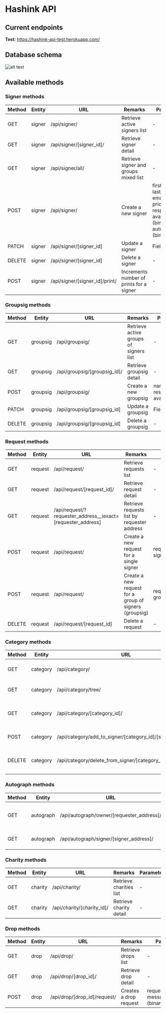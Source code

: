 # Hashink API

## Current endpoints

**Test:** https://hashink-api-test.herokuapp.com/

## Database schema

![alt text](https://github.com/HashInk/api/blob/develop/static/db_schema.jpeg?raw=true)

## Available methods

### Signer methods

| Method | Entity | URL                            | Remarks                                  | Parameters                                                                                       |
| ------ | ------ | ------------------------------ | ---------------------------------------- | ------------------------------------------------------------------------------------------------ |
| GET    | signer | /api/signer/                   | Retrieve active signers list             | -                                                                                                |
| GET    | signer | /api/signer/[signer_id]/       | Retrieve signer detail                   | -                                                                                                |
| GET    | signer | /api/signer/all/               | Retrieve signer and groups mixed list    | -                                                                                                |
| POST   | signer | /api/signer/                   | Create a new signer                      | first_name, last_name, email, address, price, response_time, avatar (binary), autograph (binary) |
| PATCH  | signer | /api/signer/[signer_id]        | Update a signer                          | Field to update                                                                                  |
| DELETE | signer | /api/signer/[signer_id]        | Delete a signer                          | -                                                                                                |
| POST   | signer | /api/signer/[signer_id]/print/ | Increments number of prints for a signer | -                                                                                                |

### Groupsig methods

| Method | Entity   | URL                          | Remarks                                | Parameters                                  |
| ------ | -------- | ---------------------------- | -------------------------------------- | ------------------------------------------- |
| GET    | groupsig | /api/groupsig/               | Retrieve active groups of signers list | -                                           |
| GET    | groupsig | /api/groupsig/[groupsig_id]/ | Retrieve groupsig detail               | -                                           |
| POST   | groupsig | /api/groupsig/               | Create a new groupsig                  | name, price, response_time, avatar (binary) |
| PATCH  | groupsig | /api/groupsig/[groupsig_id]  | Update a groupsig                      | Field to update                             |
| DELETE | groupsig | /api/groupsig/[groupsig_id]  | Delete a groupsig                      | -                                           |

### Request methods

| Method | Entity  | URL                                                           | Remarks                                                | Parameters                     |
| ------ | ------- | ------------------------------------------------------------- | ------------------------------------------------------ | ------------------------------ |
| GET    | request | /api/request/                                                 | Retrieve requests list                                 | -                              |
| GET    | request | /api/request/[request_id]/                                    | Retrieve request detail                                | -                              |
| GET    | request | /api/request/?requester_address\_\_iexact=[requester_address] | Retrieve requests list by requester address            | -                              |
| POST   | request | /api/request/                                                 | Create a new request for a single signer               | requester_address, signer_id   |
| POST   | request | /api/request/                                                 | Create a new request for a group of signers (groupsig) | requester_address, groupsig_id |
| DELETE | request | /api/request/[request_id]                                     | Delete a request                                       | -                              |

### Category methods

| Method | Entity   | URL                                                         | Remarks                               | Parameters |
| ------ | -------- | ----------------------------------------------------------- | ------------------------------------- | ---------- |
| GET    | category | /api/category/                                              | Retrieve categories flat list         | -          |
| GET    | category | /api/category/tree/                                         | Retrieve categories tree list         | -          |
| GET    | category | /api/category/[category_id]/                                | Retrieve category detail with signers | -          |
| POST   | category | /api/category/add_to_signer/[category_id]/[signer_id]/      | Add category to signer                | -          |
| DELETE | category | /api/category/delete_from_signer/[category_id]/[signer_id]/ | Remove category from signer           | -          |

### Autograph methods

| Method | Entity    | URL                                       | Remarks                          | Parameters |
| ------ | --------- | ----------------------------------------- | -------------------------------- | ---------- |
| GET    | autograph | /api/autograph/owner/[requester_address]/ | Retrieve autographs by requester | -          |
| GET    | autograph | /api/autograph/signer/[signer_address]/   | Retrieve autographs by signer    | -          |

### Charity methods

| Method | Entity  | URL                        | Remarks                 | Parameters |
| ------ | ------- | -------------------------- | ----------------------- | ---------- |
| GET    | charity | /api/charity/              | Retrieve charities list | -          |
| GET    | charity | /api/charity/[charity_id]/ | Retrieve charity detail | -          |

### Drop methods

| Method | Entity | URL                          | Remarks                | Parameters                                 |
| ------ | ------ | ---------------------------- | ---------------------- | ------------------------------------------ |
| GET    | drop   | /api/drop/                   | Retrieve drops list    | -                                          |
| GET    | drop   | /api/drop/[drop_id]/         | Retrieve drop detail   | -                                          |
| POST   | drop   | /api/drop/[drop_id]/request/ | Creates a drop request | requester_address, message, image (binary) |
